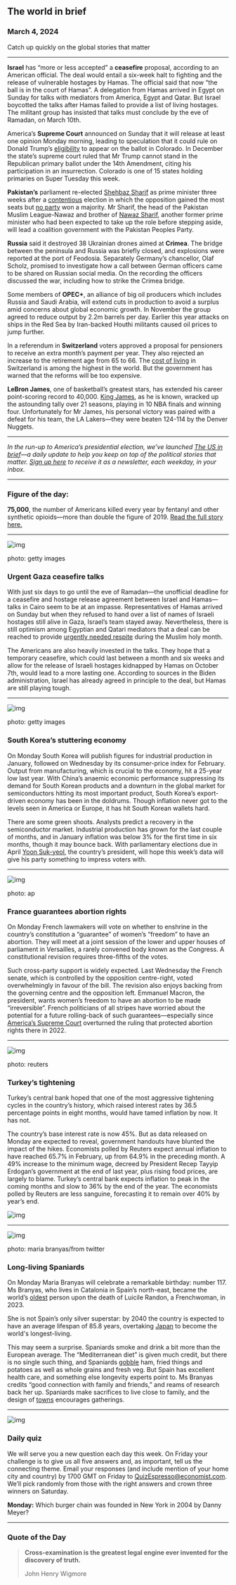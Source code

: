 ## The world in brief

### March 4, 2024

Catch up quickly on the global stories that matter



------



**Israel** has “more or less accepted” a **ceasefire** proposal, according to an American official. The deal would entail a six-week halt to fighting and the release of vulnerable hostages by Hamas. The official said that now “the ball is in the court of Hamas”. A delegation from Hamas arrived in Egypt on Sunday for talks with mediators from America, Egypt and Qatar. But Israel boycotted the talks after Hamas failed to provide a list of living hostages. The militant group has insisted that talks must conclude by the eve of Ramadan, on March 10th.

America’s **Supreme Court** announced on Sunday that it will release at least one opinion Monday morning, leading to speculation that it could rule on Donald Trump’s [eligibility](https://www.economist.com/united-states/2024/01/02/a-clash-over-trumps-disqualification-lands-at-the-supreme-court) to appear on the ballot in Colorado. In December the state’s supreme court ruled that Mr Trump cannot stand in the Republican primary ballot under the 14th Amendment, citing his participation in an insurrection. Colorado is one of 15 states holding primaries on Super Tuesday this week.

**Pakistan’s** parliament re-elected [Shehbaz Sharif](https://www.economist.com/asia/2022/04/16/shehbaz-sharif-is-pakistans-new-prime-minister) as prime minister three weeks after a [contentious](https://www.economist.com/asia/2024/02/09/confusion-reigns-in-pakistans-rigged-election) election in which the opposition gained the most seats but [no party](https://www.economist.com/asia/2024/02/12/pakistans-voters-tell-the-generals-where-to-put-it) won a majority. Mr Sharif, the head of the Pakistan Muslim League-Nawaz and brother of [Nawaz Sharif](https://www.economist.com/asia/2023/10/26/nawaz-sharif-returns-to-pakistan-again), another former prime minister who had been expected to take up the role before stepping aside, will lead a coalition government with the Pakistan Peoples Party.

**Russia** said it destroyed 38 Ukrainian drones aimed at **Crimea**. The bridge between the peninsula and Russia was briefly closed, and explosions were reported at the port of Feodosia. Separately Germany’s chancellor, Olaf Scholz, promised to investigate how a call between German officers came to be shared on Russian social media. On the recording the officers discussed the war, including how to strike the Crimea bridge.

Some members of **OPEC+**, an alliance of big oil producers which includes Russia and Saudi Arabia, will extend cuts in production to avoid a surplus amid concerns about global economic growth. In November the group agreed to reduce output by 2.2m barrels per day. Earlier this year attacks on ships in the Red Sea by Iran-backed Houthi militants caused oil prices to jump further.

In a referendum in **Switzerland** voters approved a proposal for pensioners to receive an extra month’s payment per year. They also rejected an increase to the retirement age from 65 to 66. The [cost of living](https://www.economist.com/graphic-detail/2023/11/29/these-are-the-worlds-most-expensive-cities) in Switzerland is among the highest in the world. But the government has warned that the reforms will be too expensive.

**LeBron James**, one of basketball’s greatest stars, has extended his career point-scoring record to 40,000. [King James](https://www.economist.com/culture/2023/12/23/the-contrasting-paths-of-michael-jordan-and-lebron-james), as he is known, wracked up the astounding tally over 21 seasons, playing in 10 NBA finals and winning four. Unfortunately for Mr James, his personal victory was paired with a defeat for his team, the LA Lakers—they were beaten 124-114 by the Denver Nuggets.



------



*In the run-up to America’s presidential election, we’ve launched* [*The US in brief*](https://www.economist.com/us-in-brief)*—a daily update to help you keep on top of the political stories that matter.* [*Sign up here*](https://www.economist.com/newsletters/us-in-brief) *to receive it as a newsletter, each weekday, in your inbox.*



------



### Figure of the day: 

**75,000**, the number of Americans killed every year by fentanyl and other synthetic opioids—more than double the figure of 2019. [Read the full story here.](https://www.economist.com/briefing/2024/02/29/americas-ten-year-old-fentanyl-epidemic-is-still-getting-worse)



------



![img](https://niceboy.online/insight/public/Espresso/PHOTOS/20240302_dap360.jpg)

photo: getty images

### Urgent Gaza ceasefire talks

With just six days to go until the eve of Ramadan—the unofficial deadline for a ceasefire and hostage release agreement between Israel and Hamas—talks in Cairo seem to be at an impasse. Representatives of Hamas arrived on Sunday but when they refused to hand over a list of names of Israeli hostages still alive in Gaza, Israel’s team stayed away. Nevertheless, there is still optimism among Egyptian and Qatari mediators that a deal can be reached to provide [urgently needed respite](https://www.economist.com/middle-east-and-africa/2024/02/29/a-new-tragedy-shows-anarchy-rules-in-gaza) during the Muslim holy month.

The Americans are also heavily invested in the talks. They hope that a temporary ceasefire, which could last between a month and six weeks and allow for the release of Israeli hostages kidnapped by Hamas on October 7th, would lead to a more lasting one. According to sources in the Biden administration, Israel has already agreed in principle to the deal, but Hamas are still playing tough.



------



![img](https://niceboy.online/insight/public/Espresso/PHOTOS/20240302_dap356.jpg)

photo: getty images

### South Korea’s stuttering economy

On Monday South Korea will publish figures for industrial production in January, followed on Wednesday by its consumer-price index for February. Output from manufacturing, which is crucial to the economy, hit a 25-year low last year. With China’s anaemic economic performance suppressing its demand for South Korean products and a downturn in the global market for semiconductors hitting its most important product, South Korea’s export-driven economy has been in the doldrums. Though inflation never got to the levels seen in America or Europe, it has hit South Korean wallets hard.

There are some green shoots. Analysts predict a recovery in the semiconductor market. Industrial production has grown for the last couple of months, and in January inflation was below 3% for the first time in six months, though it may bounce back. With parliamentary elections due in April [Yoon Suk-yeol](https://www.economist.com/the-economist-explains/2021/11/18/who-is-yoon-suk-yeol-south-koreas-conservative-candidate-for-president), the country’s president, will hope this week’s data will give his party something to impress voters with.



------



![img](https://niceboy.online/insight/public/Espresso/PHOTOS/20240302_dap389.jpg)

photo: ap

### France guarantees abortion rights

On Monday French lawmakers will vote on whether to enshrine in the country’s constitution a “guarantee” of women’s “freedom” to have an abortion. They will meet at a joint session of the lower and upper houses of parliament in Versailles, a rarely convened body known as the Congress. A constitutional revision requires three-fifths of the votes.

Such cross-party support is widely expected. Last Wednesday the French senate, which is controlled by the opposition centre-right, voted overwhelmingly in favour of the bill. The revision also enjoys backing from the governing centre and the opposition left. Emmanuel Macron, the president, wants women’s freedom to have an abortion to be made “irreversible”. French politicians of all stripes have worried about the potential for a future rolling-back of such guarantees—especially since [America’s Supreme Court](https://www.economist.com/united-states/2022/06/24/the-supreme-court-erases-the-constitutional-right-to-abortion) overturned the ruling that protected abortion rights there in 2022.



------



![img](https://niceboy.online/insight/public/Espresso/PHOTOS/20240302_dap355.jpg)

photo: reuters

### Turkey’s tightening

Turkey’s central bank hoped that one of the most aggressive tightening cycles in the country’s history, which raised interest rates by 36.5 percentage points in eight months, would have tamed inflation by now. It has not.

The country’s base interest rate is now 45%. But as data released on Monday are expected to reveal, government handouts have blunted the impact of the hikes. Economists polled by Reuters expect annual inflation to have reached 65.7% in February, up from 64.9% in the preceding month. A 49% increase to the minimum wage, decreed by President Recep Tayyip Erdogan’s government at the end of last year, plus rising food prices, are largely to blame. Turkey’s central bank expects inflation to peak in the coming months and slow to 36% by the end of the year. The economists polled by Reuters are less sanguine, forecasting it to remain over 40% by year’s end.

![img](https://niceboy.online/insight/public/Espresso/PHOTOS/20240309_DAC650.jpg)



------



![img](https://niceboy.online/insight/public/Espresso/PHOTOS/20240302_dap384.jpg)

photo: maria branyas/from twitter

### Long-living Spaniards

On Monday Maria Branyas will celebrate a remarkable birthday: number 117. Ms Branyas, who lives in Catalonia in Spain’s north-east, became the world’s [oldest](https://www.economist.com/leaders/2023/09/28/living-to-120-is-becoming-an-imaginable-prospect) person upon the death of Luicile Randon, a Frenchwoman, in 2023.

She is not Spain’s only silver superstar: by 2040 the country is expected to have an average lifespan of 85.8 years, overtaking [Japan](https://www.economist.com/graphic-detail/2023/09/28/places-claiming-to-be-centenarian-hotspots-may-just-have-bad-data) to become the world's longest-living.

This may seem a surprise. Spaniards smoke and drink a bit more than the European average. The “Mediterranean diet” is given much credit, but there is no single such thing, and Spaniards [gobble](https://www.economist.com/technology-quarterly/2023/09/25/eating-fewer-calories-can-ward-off-ageing) ham, fried things and potatoes as well as whole grains and fresh veg. But Spain has excellent health care, and something else longevity experts point to. Ms Branyas credits “good connection with family and friends,” and reams of research back her up. Spaniards make sacrifices to live close to family, and the design of [towns](https://www.economist.com/europe/2024/02/06/madrid-is-booming-growing-while-keeping-its-cool-will-be-the-tricky-part) encourages gatherings.



------



![img](https://niceboy.online/insight/public/Espresso/PHOTOS/QuizNEW_224.jpeg)

### Daily quiz

We will serve you a new question each day this week. On Friday your challenge is to give us all five answers and, as important, tell us the connecting theme. Email your responses (and include mention of your home city and country) by 1700 GMT on Friday to [QuizEspresso@economist.com](https://mail.google.com/mail/?view=cm&fs=1&tf=1&to=QuizEspresso@economist.com). We’ll pick randomly from those with the right answers and crown three winners on Saturday.

**Monday:** Which burger chain was founded in New York in 2004 by Danny Meyer?



------



### Quote of the Day

> **Cross-examination is the greatest legal engine ever invented for the discovery of truth.**
>
> John Henry Wigmore





